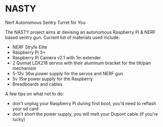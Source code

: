 # NASTY
Nerf Autonomous Sentry Turret for You

The NASTY project aims at devising an autonomous Raspberry Pi & NERF based sentry gun.
Current list of materials used include:
  - NERF Stryfe Elite
  - Raspberry Pi 3+
  - Raspberry Pi Camera v2.1 with 1m extender
  - 2 Quimat LDX218 servos with their aluminum bracket for the tilt/pan mechanism
  - 5-12v 36w power supply for the servos and NERF gun
  - 5v 15w power supply for the Raspberry
  - Breadboards and cables

A few tips on what not to do:
  - don't unplug your Raspberry Pi during first boot, you'd need to reflash your sd card
  - don't short the power supply, you will melt your Dupont cable (if you're lucky)
